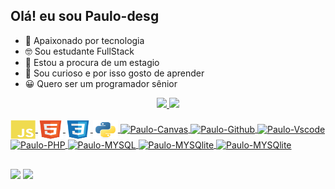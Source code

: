 ## Olá! eu sou Paulo-desg
- 🔭 Apaixonado por tecnologia
- 🤓 Sou estudante FullStack<br>
- 🧐 Estou a procura de um estagio<br>
- 🤨 Sou curioso e por isso gosto de aprender<br>
- 😀 Quero ser um programador sênior

<div align="center">
  <a href="https://github.com/Paulo-desg">
  <img height="180em" src="https://github-readme-stats.vercel.app/api?username=Paulo-desg&show_icons=true&theme=cobalt&include_all_commits=true&count_private=true"/>
  <img height="180em" src="https://github-readme-stats.vercel.app/api/top-langs/?username=Paulo-desg&layout=compact&langs_count=7&theme=cobalt"/>
</div>
    
<div style="display: inline_block"><br>
  <img align="center" alt="Paulo-Js" height="30" width="40" src="https://raw.githubusercontent.com/devicons/devicon/master/icons/javascript/javascript-plain.svg">
  <img align="center" alt="Paulo-HTML" height="30" width="40" src="https://raw.githubusercontent.com/devicons/devicon/master/icons/html5/html5-original.svg">
  <img align="center" alt="Paulo-CSS" height="30" width="40" src="https://raw.githubusercontent.com/devicons/devicon/master/icons/css3/css3-original.svg">
  <img align="center" alt="Paulo-Python" height="30" width="40" src="https://raw.githubusercontent.com/devicons/devicon/master/icons/python/python-original.svg">
  <img align="center" alt="Paulo-Canvas" height="30" width="40" src="https://cdn.jsdelivr.net/gh/devicons/devicon/icons/canva/canva-original.svg" />
  <img align="center" alt="Paulo-Github" height="30" width="40" src="https://cdn.jsdelivr.net/gh/devicons/devicon/icons/github/github-original.svg" />
  <img align="center" alt="Paulo-Vscode" height="30" width="40" src="https://cdn.jsdelivr.net/gh/devicons/devicon/icons/vscode/vscode-original.svg" />
  <img align="center" alt="Paulo-PHP" height="40" width="50"    src="https://cdn.jsdelivr.net/gh/devicons/devicon/icons/php/php-original.svg" />
  <img align="center" alt="Paulo-MYSQL" height="40" width="50"  src="https://cdn.jsdelivr.net/gh/devicons/devicon/icons/mysql/mysql-original.svg" />
  <img align="center" alt="Paulo-MYSQlite" height="60" width="70"  src="https://cdn.jsdelivr.net/gh/devicons/devicon/icons/sqlite/sqlite-original-wordmark.svg" />
  <img align="center" alt="Paulo-MYSQlite" height="60" width="70" src="https://cdn.jsdelivr.net/gh/devicons/devicon/icons/jupyter/jupyter-original-wordmark.svg" />
</div>

##

<div> 
  <a href="https://www.youtube.com/channel/UCUjyiJIYPzv9SMuPbCtT-Aw" target="_blank"><img src="https://img.shields.io/badge/YouTube-FF0000?style=for-the-badge&logo=youtube&logoColor=white" target="_blank"></a>
  <a href="https://www.instagram.com/paulo.samuel.123/" target="_blank"><img src="https://img.shields.io/badge/-Instagram-%23E4405F?style=for-the-badge&logo=instagram&logoColor=white" target="_blank"></a>
</div>
